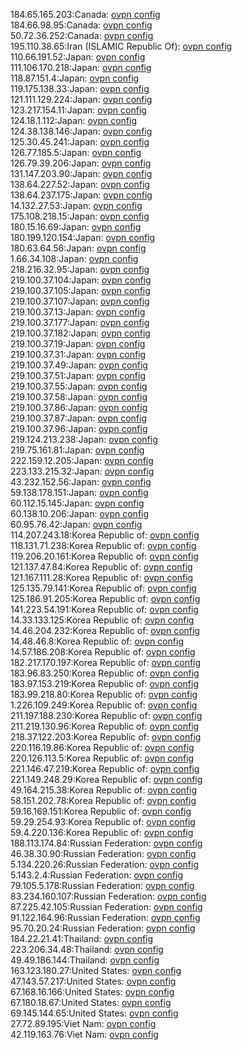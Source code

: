 184.65.165.203:Canada: [ovpn config](vpn/184_65_165_203.ovpn)  
184.66.98.95:Canada: [ovpn config](vpn/184_66_98_95.ovpn)  
50.72.36.252:Canada: [ovpn config](vpn/50_72_36_252.ovpn)  
195.110.38.65:Iran (ISLAMIC Republic Of): [ovpn config](vpn/195_110_38_65.ovpn)  
110.66.191.52:Japan: [ovpn config](vpn/110_66_191_52.ovpn)  
111.106.170.218:Japan: [ovpn config](vpn/111_106_170_218.ovpn)  
118.87.151.4:Japan: [ovpn config](vpn/118_87_151_4.ovpn)  
119.175.138.33:Japan: [ovpn config](vpn/119_175_138_33.ovpn)  
121.111.129.224:Japan: [ovpn config](vpn/121_111_129_224.ovpn)  
123.217.154.11:Japan: [ovpn config](vpn/123_217_154_11.ovpn)  
124.18.1.112:Japan: [ovpn config](vpn/124_18_1_112.ovpn)  
124.38.138.146:Japan: [ovpn config](vpn/124_38_138_146.ovpn)  
125.30.45.241:Japan: [ovpn config](vpn/125_30_45_241.ovpn)  
126.77.185.5:Japan: [ovpn config](vpn/126_77_185_5.ovpn)  
126.79.39.206:Japan: [ovpn config](vpn/126_79_39_206.ovpn)  
131.147.203.90:Japan: [ovpn config](vpn/131_147_203_90.ovpn)  
138.64.227.52:Japan: [ovpn config](vpn/138_64_227_52.ovpn)  
138.64.237.175:Japan: [ovpn config](vpn/138_64_237_175.ovpn)  
14.132.27.53:Japan: [ovpn config](vpn/14_132_27_53.ovpn)  
175.108.218.15:Japan: [ovpn config](vpn/175_108_218_15.ovpn)  
180.15.16.69:Japan: [ovpn config](vpn/180_15_16_69.ovpn)  
180.199.120.154:Japan: [ovpn config](vpn/180_199_120_154.ovpn)  
180.63.64.56:Japan: [ovpn config](vpn/180_63_64_56.ovpn)  
1.66.34.108:Japan: [ovpn config](vpn/1_66_34_108.ovpn)  
218.216.32.95:Japan: [ovpn config](vpn/218_216_32_95.ovpn)  
219.100.37.104:Japan: [ovpn config](vpn/219_100_37_104.ovpn)  
219.100.37.105:Japan: [ovpn config](vpn/219_100_37_105.ovpn)  
219.100.37.107:Japan: [ovpn config](vpn/219_100_37_107.ovpn)  
219.100.37.13:Japan: [ovpn config](vpn/219_100_37_13.ovpn)  
219.100.37.177:Japan: [ovpn config](vpn/219_100_37_177.ovpn)  
219.100.37.182:Japan: [ovpn config](vpn/219_100_37_182.ovpn)  
219.100.37.19:Japan: [ovpn config](vpn/219_100_37_19.ovpn)  
219.100.37.31:Japan: [ovpn config](vpn/219_100_37_31.ovpn)  
219.100.37.49:Japan: [ovpn config](vpn/219_100_37_49.ovpn)  
219.100.37.51:Japan: [ovpn config](vpn/219_100_37_51.ovpn)  
219.100.37.55:Japan: [ovpn config](vpn/219_100_37_55.ovpn)  
219.100.37.58:Japan: [ovpn config](vpn/219_100_37_58.ovpn)  
219.100.37.86:Japan: [ovpn config](vpn/219_100_37_86.ovpn)  
219.100.37.87:Japan: [ovpn config](vpn/219_100_37_87.ovpn)  
219.100.37.96:Japan: [ovpn config](vpn/219_100_37_96.ovpn)  
219.124.213.238:Japan: [ovpn config](vpn/219_124_213_238.ovpn)  
219.75.161.81:Japan: [ovpn config](vpn/219_75_161_81.ovpn)  
222.159.12.205:Japan: [ovpn config](vpn/222_159_12_205.ovpn)  
223.133.215.32:Japan: [ovpn config](vpn/223_133_215_32.ovpn)  
43.232.152.56:Japan: [ovpn config](vpn/43_232_152_56.ovpn)  
59.138.178.151:Japan: [ovpn config](vpn/59_138_178_151.ovpn)  
60.112.15.145:Japan: [ovpn config](vpn/60_112_15_145.ovpn)  
60.138.10.206:Japan: [ovpn config](vpn/60_138_10_206.ovpn)  
60.95.76.42:Japan: [ovpn config](vpn/60_95_76_42.ovpn)  
114.207.243.18:Korea Republic of: [ovpn config](vpn/114_207_243_18.ovpn)  
118.131.71.238:Korea Republic of: [ovpn config](vpn/118_131_71_238.ovpn)  
119.206.20.161:Korea Republic of: [ovpn config](vpn/119_206_20_161.ovpn)  
121.137.47.84:Korea Republic of: [ovpn config](vpn/121_137_47_84.ovpn)  
121.167.111.28:Korea Republic of: [ovpn config](vpn/121_167_111_28.ovpn)  
125.135.79.141:Korea Republic of: [ovpn config](vpn/125_135_79_141.ovpn)  
125.186.91.205:Korea Republic of: [ovpn config](vpn/125_186_91_205.ovpn)  
141.223.54.191:Korea Republic of: [ovpn config](vpn/141_223_54_191.ovpn)  
14.33.133.125:Korea Republic of: [ovpn config](vpn/14_33_133_125.ovpn)  
14.46.204.232:Korea Republic of: [ovpn config](vpn/14_46_204_232.ovpn)  
14.48.46.8:Korea Republic of: [ovpn config](vpn/14_48_46_8.ovpn)  
14.57.186.208:Korea Republic of: [ovpn config](vpn/14_57_186_208.ovpn)  
182.217.170.197:Korea Republic of: [ovpn config](vpn/182_217_170_197.ovpn)  
183.96.83.250:Korea Republic of: [ovpn config](vpn/183_96_83_250.ovpn)  
183.97.153.219:Korea Republic of: [ovpn config](vpn/183_97_153_219.ovpn)  
183.99.218.80:Korea Republic of: [ovpn config](vpn/183_99_218_80.ovpn)  
1.226.109.249:Korea Republic of: [ovpn config](vpn/1_226_109_249.ovpn)  
211.197.188.230:Korea Republic of: [ovpn config](vpn/211_197_188_230.ovpn)  
211.219.130.96:Korea Republic of: [ovpn config](vpn/211_219_130_96.ovpn)  
218.37.122.203:Korea Republic of: [ovpn config](vpn/218_37_122_203.ovpn)  
220.116.19.86:Korea Republic of: [ovpn config](vpn/220_116_19_86.ovpn)  
220.126.113.5:Korea Republic of: [ovpn config](vpn/220_126_113_5.ovpn)  
221.146.47.219:Korea Republic of: [ovpn config](vpn/221_146_47_219.ovpn)  
221.149.248.29:Korea Republic of: [ovpn config](vpn/221_149_248_29.ovpn)  
49.164.215.38:Korea Republic of: [ovpn config](vpn/49_164_215_38.ovpn)  
58.151.202.78:Korea Republic of: [ovpn config](vpn/58_151_202_78.ovpn)  
59.16.169.151:Korea Republic of: [ovpn config](vpn/59_16_169_151.ovpn)  
59.29.254.93:Korea Republic of: [ovpn config](vpn/59_29_254_93.ovpn)  
59.4.220.136:Korea Republic of: [ovpn config](vpn/59_4_220_136.ovpn)  
188.113.174.84:Russian Federation: [ovpn config](vpn/188_113_174_84.ovpn)  
46.38.30.90:Russian Federation: [ovpn config](vpn/46_38_30_90.ovpn)  
5.134.220.26:Russian Federation: [ovpn config](vpn/5_134_220_26.ovpn)  
5.143.2.4:Russian Federation: [ovpn config](vpn/5_143_2_4.ovpn)  
79.105.5.178:Russian Federation: [ovpn config](vpn/79_105_5_178.ovpn)  
83.234.160.107:Russian Federation: [ovpn config](vpn/83_234_160_107.ovpn)  
87.225.42.105:Russian Federation: [ovpn config](vpn/87_225_42_105.ovpn)  
91.122.164.96:Russian Federation: [ovpn config](vpn/91_122_164_96.ovpn)  
95.70.20.24:Russian Federation: [ovpn config](vpn/95_70_20_24.ovpn)  
184.22.21.41:Thailand: [ovpn config](vpn/184_22_21_41.ovpn)  
223.206.34.48:Thailand: [ovpn config](vpn/223_206_34_48.ovpn)  
49.49.186.144:Thailand: [ovpn config](vpn/49_49_186_144.ovpn)  
163.123.180.27:United States: [ovpn config](vpn/163_123_180_27.ovpn)  
47.143.57.217:United States: [ovpn config](vpn/47_143_57_217.ovpn)  
67.168.16.166:United States: [ovpn config](vpn/67_168_16_166.ovpn)  
67.180.18.67:United States: [ovpn config](vpn/67_180_18_67.ovpn)  
69.145.144.65:United States: [ovpn config](vpn/69_145_144_65.ovpn)  
27.72.89.195:Viet Nam: [ovpn config](vpn/27_72_89_195.ovpn)  
42.119.163.76:Viet Nam: [ovpn config](vpn/42_119_163_76.ovpn)  
